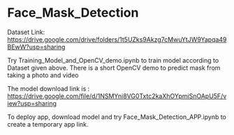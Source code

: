 # Face_Mask_Detection

Dataset Link: https://drive.google.com/drive/folders/1t5UZks9Akzg7cMwuYtJW9Yapqa49BEwW?usp=sharing

Try Training_Model_and_OpenCV_demo.ipynb to train model according to Dataset given above. There is a short OpenCV demo to predict mask from taking a photo and video

The model download link is : https://drive.google.com/file/d/1NSMYni8VG0Txtc2kaXhOYpmiSnOApU5F/view?usp=sharing

To deploy app, download model and try Face_Mask_Detection_APP.ipynb to create a temporary app link. 
